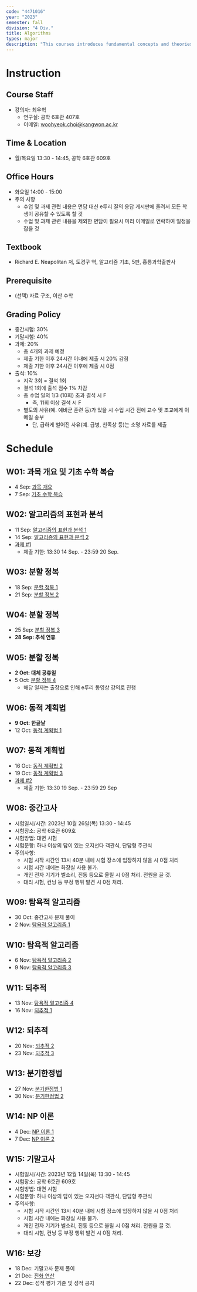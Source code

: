```yaml
---
code: "4471016"
year: "2023"
semester: fall
division: "4 Div."
title: Algorithms
types: major
description: "This courses introduces fundamental concepts and theories to design and analyze computer algorithms that are widely employed in computer science. Throughout the courses, we will cover divide-and-conquer, dynamic programming, greedy algorithms, backtracking, branch-and-bound, genetic algorithms, and NP theory."
---
```

# Instruction
## Course Staff
* 강의자: 최우혁
   * 연구실: 공학 6호관 407호
   * 이메일: woohyeok.choi@kangwon.ac.kr

## Time & Location
* 월/목요일 13:30 - 14:45, 공학 6호관 609호

## Office Hours
* 화요일 14:00 - 15:00
* 주의 사항
   * 수업 및 과제 관련 내용은 면담 대신 e루리 질의 응답 게시판에 올려서 모든 학생이 공유할 수 있도록 할 것
   * 수업 및 과제 관련 내용을 제외한 면담이 필요시 미리 이메일로 연락하여 일정을 잡을 것

## Textbook
* Richard E. Neapolitan 저, 도경구 역, 알고리즘 기초, 5판, 홍릉과학출판사

## Prerequisite
* (선택) 자료 구조, 이산 수학

## Grading Policy
- 중간시험: 30%
- 기말시험: 40%
- 과제: 20%
   - 총 4개의 과제 예정
   - 제출 기한 이후 24시간 이내에 제출 시 20% 감점
   - 제출 기한 이후 24시간 이후에 제출 시 0점
- 출석: 10%
   - 지각 3회 = 결석 1회
   - 결석 1회에 출석 점수 1% 차감
   - 총 수업 일의 1/3 (10회) 초과 결석 시 F
      - 즉, 11회 이상 결석 시 F
   - 별도의 사유(예. 예비군 훈련 등)가 있을 시 수업 시간 전에 교수 및 조교에게 이메일 송부
      - 단, 급하게 벌어진 사유(예. 급병, 친족상 등)는 소명 자료를 제출

# Schedule
## W01: 과목 개요 및 기초 수학 복습
- 4 Sep: [과목 개요](https://docs.google.com/presentation/d/1NtoQsO2UXlHkvWpXCo_-OKYA0syyGpkkfWIrcy3cFn4/edit?usp=drive_link)
- 7 Sep: [기초 수학 복습](https://docs.google.com/presentation/d/1NtoQsO2UXlHkvWpXCo_-OKYA0syyGpkkfWIrcy3cFn4/edit?usp=drive_link)

## W02: 알고리즘의 표현과 분석
- 11 Sep: [알고리즘의 표현과 분석 1](https://docs.google.com/presentation/d/1DJn85Ef1INwOXXxEu72JgP-3JqX6pViJnmq08M5x2wU/edit?usp=drive_link)
- 14 Sep: [알고리즘의 표현과 분석 2](https://docs.google.com/presentation/d/1DJn85Ef1INwOXXxEu72JgP-3JqX6pViJnmq08M5x2wU/edit?usp=drive_link)
- [과제 #1](https://docs.google.com/document/d/1_Ae2ytduotC2RcB3pJuw6MjXKtEBpu1nlKKXeNdDndI/edit?usp=drive_link)
  - 제출 기한: 13:30 14 Sep. - 23:59 20 Sep.

## W03: 분할 정복
- 18 Sep: [분할 정복 1](https://docs.google.com/presentation/d/1yF8aChThVddMxIN8vmK6Mm7SgS0mHFSfLDw2PIt8wrU/edit?usp=drive_link)
- 21 Sep: [분할 정복 2](https://docs.google.com/presentation/d/1yF8aChThVddMxIN8vmK6Mm7SgS0mHFSfLDw2PIt8wrU/edit?usp=drive_link)

## W04: 분할 정복
- 25 Sep: [분할 정복 3](https://docs.google.com/presentation/d/1Xih92NsJ_JRRcuAk5SB-4GhYyPBLHfU1iG0nOiyBJeo/edit?usp=drive_link)
- **28 Sep: 추석 연휴**

## W05: 분할 정복
- **2 Oct: 대체 공휴일**
- 5 Oct: [분할 정복 4](https://docs.google.com/presentation/d/1Xih92NsJ_JRRcuAk5SB-4GhYyPBLHfU1iG0nOiyBJeo/edit?usp=drive_link)
  - 해당 일자는 출장으로 인해 e루리 동영상 강의로 진행

## W06: 동적 계획법
- **9 Oct:  한글날**
- 12 Oct: [동적 계획법 1](https://docs.google.com/presentation/d/1g0nxkeDtqzZMZPgC30a5nZn_jjHhTVqNY2zDqA2jpCo/edit?usp=drive_link)

## W07: 동적 계획법
- 16 Oct: [동적 계획법 2](https://docs.google.com/presentation/d/1g0nxkeDtqzZMZPgC30a5nZn_jjHhTVqNY2zDqA2jpCo/edit?usp=drive_link)
- 19 Oct: [동적 계획법 3](https://docs.google.com/presentation/d/1g0nxkeDtqzZMZPgC30a5nZn_jjHhTVqNY2zDqA2jpCo/edit?usp=drive_link)
- [과제 #2](https://docs.google.com/document/d/1xKG4BBgQHUDSWDoQdrY_YRgQTjktjbETGaKDkWrh7L4/edit?usp=drive_link)
  - 제출 기한: 13:30 19 Sep. - 23:59 29 Sep

## W08: 중간고사
- 시험일시/시간: 2023년 10월 26일(목) 13:30 - 14:45
- 시험장소: 공학 6호관 609호
- 시험방법: 대면 시험
- 시험문항: 하나 이상의 답이 있는 오지선다 객관식, 단답형 주관식
- 주의사항:
  - 시험 시작 시간인 13시 40분 내에 시험 장소에 입장하지 않을 시 0점 처리
  - 시험 시간 내에는 화장실 사용 불가.
  - 개인 전자 기기가 벨소리, 진동 등으로 울릴 시 0점 처리. 전원을 끌 것.
  - 대리 시험, 컨닝 등 부정 행위 발견 시 0점 처리.


## W09: 탐욕적 알고리즘
- 30 Oct: 중간고사 문제 풀이
- 2 Nov: [탐욕적 알고리즘 1](https://docs.google.com/presentation/d/1xUjpA5sU7Uz7qDd4sFJhg0siIyQiBgpcNCzo8dA1fUE/edit?usp=drive_link)

## W10: 탐욕적 알고리즘
- 6 Nov: [탐욕적 알고리즘 2](https://docs.google.com/presentation/d/1xUjpA5sU7Uz7qDd4sFJhg0siIyQiBgpcNCzo8dA1fUE/edit?usp=drive_link)
- 9 Nov: [탐욕적 알고리즘 3](https://docs.google.com/presentation/d/11FowLZv1zKio68lgf7lBIK0MWQupyLLRylML8DFVNpA/edit?usp=drive_link)

## W11: 되추적
- 13 Nov: [탐욕적 알고리즘 4](https://docs.google.com/presentation/d/11FowLZv1zKio68lgf7lBIK0MWQupyLLRylML8DFVNpA/edit?usp=drive_link)
- 16 Nov: [되추적 1](https://docs.google.com/presentation/d/1wPRUyOmC5bXqJunLo4FK2fE6brpn0zqLHITDS-GolGw/edit?usp=drive_link)

## W12: 되추적
- 20 Nov: [되추적 2](https://docs.google.com/presentation/d/1wPRUyOmC5bXqJunLo4FK2fE6brpn0zqLHITDS-GolGw/edit?usp=drive_link)
- 23 Nov: [되추적 3](https://docs.google.com/presentation/d/1wPRUyOmC5bXqJunLo4FK2fE6brpn0zqLHITDS-GolGw/edit?usp=drive_link)

## W13: 분기한정법
- 27 Nov: [분기한정법 1](https://docs.google.com/presentation/d/1RnYlm_m_Ev78rdTMgIEe1WwCHGxTeZ3xR8CVMGYSozA/edit?usp=drive_link)
- 30 Nov: [분기한정법 2](https://docs.google.com/presentation/d/1RnYlm_m_Ev78rdTMgIEe1WwCHGxTeZ3xR8CVMGYSozA/edit?usp=drive_link)

## W14: NP 이론
- 4 Dec: [NP 이론 1](https://docs.google.com/presentation/d/1sZQ20U0T39W-Ksd0iQCICXVhi32bzV5w4KRN4o3pb8Q/edit?usp=drive_link)
- 7 Dec: [NP 이론 2](https://docs.google.com/presentation/d/1sZQ20U0T39W-Ksd0iQCICXVhi32bzV5w4KRN4o3pb8Q/edit?usp=drive_link)

## W15: 기말고사
- 시험일시/시간: 2023년 12월 14일(목) 13:30 - 14:45
- 시험장소: 공학 6호관 609호
- 시험방법: 대면 시험
- 시험문항: 하나 이상의 답이 있는 오지선다 객관식, 단답형 주관식
- 주의사항:
  - 시험 시작 시간인 13시 40분 내에 시험 장소에 입장하지 않을 시 0점 처리
  - 시험 시간 내에는 화장실 사용 불가.
  - 개인 전자 기기가 벨소리, 진동 등으로 울릴 시 0점 처리. 전원을 끌 것.
  - 대리 시험, 컨닝 등 부정 행위 발견 시 0점 처리.

## W16: 보강
- 18 Dec: 기말고사 문제 풀이
- 21 Dec: [진화 연산](https://docs.google.com/presentation/d/17vIZkH5SHw9bdaIFNcTBmzyUc54QCCGp6INegQJFlM0/edit?usp=drive_link)
- 22 Dec: 성적 평가 기준 및 성적 공지


